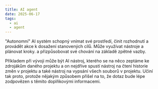 ```yaml
---
title: AI agent
date: 2025-06-17
tags:
  - ai
  - agent
---
```


"Autonomní" AI systém schopný vnímat své prostředí, činit rozhodnutí a provádět akce k dosažení stanovených cílů. Může využívat nástroje a plánovat kroky. a přizpůsobovat své chování na základě zpětné vazby.

Příkladem při vývoji může být AI nástroj, kterého se na něco zeptáme ke zdrojákům daného projektu a on nejdříve spustí nástroj na čtení historie změn v projektu a také nástroj na vypsání všech souborů v projektu. Učiní tak proto, protože nějakým způsobem přišel na to, že dotaz bude lépe zodpovězen s těmito doplňkovými informacemi.
